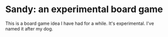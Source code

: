# Sandy: an experimental board game

This is a board game idea I have had for a while. It's experimental. I've named it after my dog.
